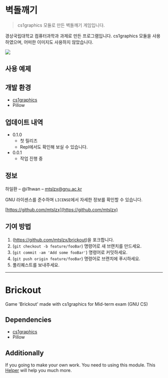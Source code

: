 # 벽돌깨기
> cs1graphics 모듈로 만든 벽돌깨기 게임입니다.

경상국립대학교 컴퓨터과학과 과제로 만든 프로그램입니다.
cs1graphics 모듈을 사용하였으며, 어떠한 이미지도 사용하지 않았습니다.

![](../header.png)

## 사용 예제


## 개발 환경

- [cs1graphics](http://www.cs1graphics.org)
- Pillow

## 업데이트 내역
* 0.1.0
  * 첫 릴리즈
  * Repl에서도 확인해 보실 수 있습니다.
* 0.0.1
    * 작업 진행 중

## 정보

하일환 – @i1hwan – mtslzx@gnu.ac.kr

GNU 라이센스를 준수하며 ``LICENSE``에서 자세한 정보를 확인할 수 있습니다.

[https://github.com/mtslzx](https://github.com/mtslzx)

## 기여 방법

1. (<https://github.com/mtslzx/brickout>)을 포크합니다.
2. (`git checkout -b feature/fooBar`) 명령어로 새 브랜치를 만드세요.
3. (`git commit -am 'Add some fooBar'`) 명령어로 커밋하세요.
4. (`git push origin feature/fooBar`) 명령어로 브랜치에 푸시하세요. 
5. 풀리퀘스트를 보내주세요.

---
# Brickout
Game 'Brickout' made with cs1graphics for Mid-term exam (GNU CS)



## Dependencies
- [cs1graphics](http://www.cs1graphics.org)
- Pillow


## Additionally
If you going to make your own work. You need to using this module. This [Helper](https://github.com/wellesleycs111/cs1graphicsHelper) will help you much more.


<!-- Markdown link & img dfn's -->
[npm-image]: https://img.shields.io/npm/v/datadog-metrics.svg?style=flat-square
[npm-url]: https://npmjs.org/package/datadog-metrics
[npm-downloads]: https://img.shields.io/npm/dm/datadog-metrics.svg?style=flat-square
[travis-image]: https://img.shields.io/travis/dbader/node-datadog-metrics/master.svg?style=flat-square
[travis-url]: https://travis-ci.org/dbader/node-datadog-metrics
[wiki]: https://github.com/yourname/yourproject/wiki


